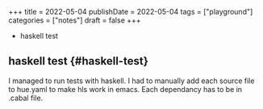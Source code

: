 +++
title = 2022-05-04
publishDate = 2022-05-04
tags = ["playground"]
categories = ["notes"]
draft = false
+++

-   haskell test

<!--more-->


## haskell test {#haskell-test}

I managed to run tests with haskell.
I had to manually add each source file to hue.yaml to make hls work in emacs.
Each dependancy has to be in .cabal file.
